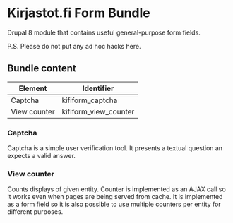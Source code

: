 Kirjastot.fi Form Bundle
================

Drupal 8 module that contains useful general-purpose form fields.

P.S. Please do not put any ad hoc hacks here.

## Bundle content

| Element | Identifier
| ------- | ----------
| Captcha | kifiform_captcha
| View counter | kifiform_view_counter

### Captcha
Captcha is a simple user verification tool. It presents a textual question an expects a valid answer.

### View counter
Counts displays of given entity. Counter is implemented as an AJAX call so it works even when pages
are being served from cache. It is implemented as a form field so it is also possible to use multiple
counters per entity for different purposes.
